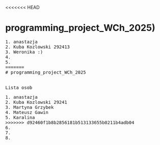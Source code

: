 <<<<<<< HEAD
 # programming_project_WCh_2025)
<pre>
1. anastazja
2. Kuba Kozlowski 292413
3. Weronika :)
4.
5.
=======
# programming_project_WCh_2025


Lista osob
<pre>
1. anastazja
2. Kuba Kozlowski 29241
3. Martyna Grzybek
4. Mateusz Gawin
5. Karalina
>>>>>>> d92460f1b8b2856181b513133655b0211b4adb04
6.
7.
8.
</pre>
